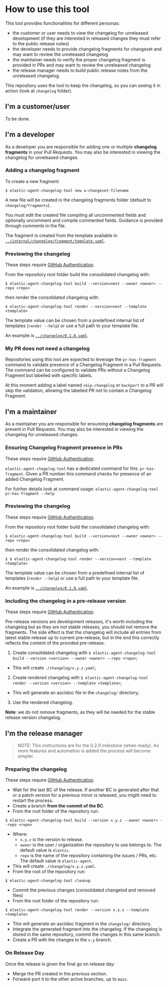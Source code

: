 # How to use this tool

This tool provides functionalities for different personas:
- the customer or user needs to view the changelog for unreleased development (if they are interested in released changes they must refer to the public release notes)
- the developer needs to provide changelog fragments for changeset and may want to review the unreleased changelog
- the maintainer needs to verify the proper changelog fragment is provided in PRs and may want to review the unreleased changelog
- the release manager needs to build public release notes from the unreleased changelog.

This repository uses the tool to keep the changelog, so you can seeing it in action (look at `changelog` folder).

## I'm a customer/user

To be done.

## I'm a developer

As a developer you are responsible for adding one or multiple **changelog fragments** in your Pull Requests.
You may also be interested in  viewing the changelog for unreleased changes.

### Adding a changelog fragment

To create a new fragment:

```
$ elastic-agent-changelog-tool new a-changeset-filename
```

A new file will be created in the changelog fragments folder (default to `changelog/fragments`).

You must edit the created file compiling all uncommented fields and optionally uncomment and compile commented fields. Guidance is provided through comments in the file.

The fragment is created from the template available in [`../internal/changelog/fragment/template.yaml`](../internal/changelog/fragment/template.yaml).

### Previewing the changelog

These steps require [GitHub Authentication](./github-authentication.md).

From the repository root folder build the consolidated changelog with:

```
$ elastic-agent-changelog-tool build --version=next --owner <owner> --repo <repo>
```

then render the consolidated changelog with:
```
$ elastic-agent-changelog-tool render --version=next --template <template>
```

The template value can be chosen from a predefined internal list of templates (`render --help`) or use a full path to your template file.

An example is [`../changelog/0.1.0.yaml`](../changelog/0.1.0.yaml).

### My PR does not need a changelog

Repositories using this tool are expected to leverage the `pr-has-fragment` command to validate presence of a Changelog Fragment in a Pull Requests. The command can be configured to validate PRs without a Changelog Fragment but labelled with specific labels.

At this moment adding a label named `skip-changelog` or `backport` to a PR will skip the validation, allowing the labelled PR not to contain a Changelog Fragment.

## I'm a maintainer

As a maintainer you are responsible for ensureing **changelog fragments** are present in Pull Requests.
You may also be interested in  viewing the changelog for unreleased changes.

### Ensuring Changelog Fragment presence in PRs

These steps require [GitHub Authentication](./github-authentication.md).

`elastic-agent-chagelog-tool` has a dedicated command for this: `pr-has-fragment`.
Given a PR number this command checks for presence of an added Changelog Fragment.

For futrher details look at command usage: `elastic-agent-changelog-tool pr-has-fragment --help`

### Previewing the changelog

These steps require [GitHub Authentication](./github-authentication.md).

From the repository root folder build the consolidated changelog with:

```
$ elastic-agent-changelog-tool build --version=next --owner <owner> --repo <repo>
```

then render the consolidated changelog with:
```
$ $ elastic-agent-changelog-tool render --version=next --template <template>
```
The template value can be chosen from a predefined internal list of templates (`render --help`) or use a full path to your template file.

An example is [`../changelog/0.1.0.yaml`](../changelog/0.1.0.yaml).

### Including the changelog in a pre-release version

These steps require [GitHub Authentication](./github-authentication.md).

Pre-release versions are development releases, it's worth including the changelog but as they are not stable releases, you should not remove the fragments.
The side effect is that the changelog will include all entries from latest stable release up to current pre-release, but in the end this correctly reflects the content of the provided pre-release.

1. Create consolidated changelog with `$ elastic-agent-changelog-tool build --version <version> --owner <owner> --repo <repo>`;
* This will create `./changelog/x.y.z.yaml`;
2. Create rendered changelog with `$ elastic-agent-changelog-tool render --version <version> --template <template>`;
* This will generate an asciidoc file in the `changelog/` directory;
3. Use the rendered changelog.

**Note**: we do not remove fragments, as they will be needed for the stable release version changelog.

## I'm the release manager

> NOTE: This instructions are for the 0.2.0 milestone (when ready). As more features and automation is added the process will become simpler.

### Preparing the changelog

These steps require [GitHub Authentication](./github-authentication.md).

* Wait for the last BC of the release. If another BC is generated after that or a patch version for a previous minor is released, you might need to restart the process.
* Create a branch **from the commit of the BC**.
* From the root folder of the repository run:

```
$ elastic-agent-changelog-tool build --version x.y.z --owner <owner> --repo <repo>
```
* Where:
  * `x.y.z` is the version to release.
  * `owner` is the user / organization the repository to use belongs to. The default value is `elastic`.
  * `repo` is the name of the repository containing the issues / PRs, etc. The default value is `elastic-agent`.
* This will create `./changelog/x.y.z.yaml`.
* From the root of the repository run:
```
$ elastic-agent-changelog-tool cleanup
```
* Commit the previous changes (consolidated changelod and removed files)
* From the root folder of the repository run:
```
$ elastic-agent-changelog-tool render --version x.y.z --template <template>
```
* This will generate an asciidoc fragment in the `changelog/` directory.
* Integrate the generated fragment into the changelog. If the changelog is stored in the same repository, commit the changes in this same branch.
* Create a PR with the changes to the `x.y` branch.


### On Release Day

Once the release is given the final go on release day:
* Merge the PR created in the previous section.
* Forward-port it to the other active branches, up to `main`.
